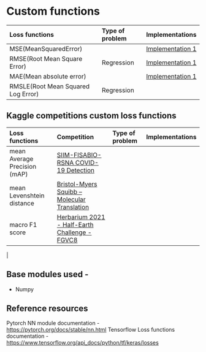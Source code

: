 # Custom functions

| Loss functions  | Type of problem  | Implementations |
| :---         |     :---      |          :--- |
|  MSE(MeanSquaredError) |    | [Implementation 1]() | 
|  RMSE(Root Mean Square Error) |  Regression | [Implementation 1]() | 
|  MAE(Mean absolute error) |   | [Implementation 1]() | 
| RMSLE(Root Mean Squared Log Error) | Regression |  |


## Kaggle competitions custom loss functions
| Loss functions  | Competition | Type of problem  | Implementations |
| :---         |     :---      | :---      |          :--- |
|  mean Average Precision (mAP) |   [SIIM-FISABIO-RSNA COVID-19 Detection](https://www.kaggle.com/c/siim-covid19-detection/overview/evaluation)  |  | | 
|  mean Levenshtein distance  | [Bristol-Myers Squibb – Molecular Translation](https://www.kaggle.com/c/bms-molecular-translation/overview/evaluation) | | | 
|  macro F1 score |   [Herbarium 2021 - Half-Earth Challenge - FGVC8](https://www.kaggle.com/c/herbarium-2021-fgvc8/overview/evaluation) |  |  | 
|
## Base modules used -
- Numpy


## Reference resources
Pytorch NN module documentation - https://pytorch.org/docs/stable/nn.html
Tensorflow Loss functions documentation - https://www.tensorflow.org/api_docs/python/tf/keras/losses
